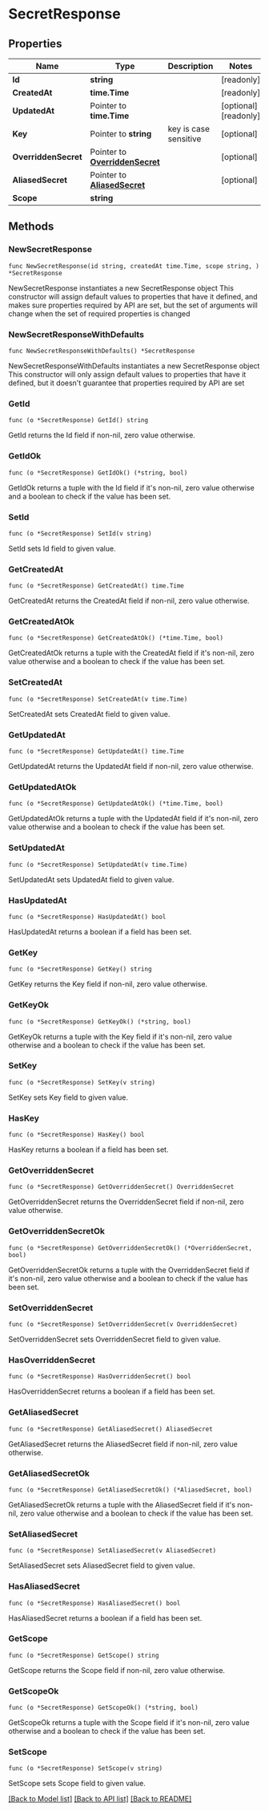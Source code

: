 # SecretResponse

## Properties

Name | Type | Description | Notes
------------ | ------------- | ------------- | -------------
**Id** | **string** |  | [readonly] 
**CreatedAt** | **time.Time** |  | [readonly] 
**UpdatedAt** | Pointer to **time.Time** |  | [optional] [readonly] 
**Key** | Pointer to **string** | key is case sensitive | [optional] 
**OverriddenSecret** | Pointer to [**OverriddenSecret**](OverriddenSecret.md) |  | [optional] 
**AliasedSecret** | Pointer to [**AliasedSecret**](AliasedSecret.md) |  | [optional] 
**Scope** | **string** |  | 

## Methods

### NewSecretResponse

`func NewSecretResponse(id string, createdAt time.Time, scope string, ) *SecretResponse`

NewSecretResponse instantiates a new SecretResponse object
This constructor will assign default values to properties that have it defined,
and makes sure properties required by API are set, but the set of arguments
will change when the set of required properties is changed

### NewSecretResponseWithDefaults

`func NewSecretResponseWithDefaults() *SecretResponse`

NewSecretResponseWithDefaults instantiates a new SecretResponse object
This constructor will only assign default values to properties that have it defined,
but it doesn't guarantee that properties required by API are set

### GetId

`func (o *SecretResponse) GetId() string`

GetId returns the Id field if non-nil, zero value otherwise.

### GetIdOk

`func (o *SecretResponse) GetIdOk() (*string, bool)`

GetIdOk returns a tuple with the Id field if it's non-nil, zero value otherwise
and a boolean to check if the value has been set.

### SetId

`func (o *SecretResponse) SetId(v string)`

SetId sets Id field to given value.


### GetCreatedAt

`func (o *SecretResponse) GetCreatedAt() time.Time`

GetCreatedAt returns the CreatedAt field if non-nil, zero value otherwise.

### GetCreatedAtOk

`func (o *SecretResponse) GetCreatedAtOk() (*time.Time, bool)`

GetCreatedAtOk returns a tuple with the CreatedAt field if it's non-nil, zero value otherwise
and a boolean to check if the value has been set.

### SetCreatedAt

`func (o *SecretResponse) SetCreatedAt(v time.Time)`

SetCreatedAt sets CreatedAt field to given value.


### GetUpdatedAt

`func (o *SecretResponse) GetUpdatedAt() time.Time`

GetUpdatedAt returns the UpdatedAt field if non-nil, zero value otherwise.

### GetUpdatedAtOk

`func (o *SecretResponse) GetUpdatedAtOk() (*time.Time, bool)`

GetUpdatedAtOk returns a tuple with the UpdatedAt field if it's non-nil, zero value otherwise
and a boolean to check if the value has been set.

### SetUpdatedAt

`func (o *SecretResponse) SetUpdatedAt(v time.Time)`

SetUpdatedAt sets UpdatedAt field to given value.

### HasUpdatedAt

`func (o *SecretResponse) HasUpdatedAt() bool`

HasUpdatedAt returns a boolean if a field has been set.

### GetKey

`func (o *SecretResponse) GetKey() string`

GetKey returns the Key field if non-nil, zero value otherwise.

### GetKeyOk

`func (o *SecretResponse) GetKeyOk() (*string, bool)`

GetKeyOk returns a tuple with the Key field if it's non-nil, zero value otherwise
and a boolean to check if the value has been set.

### SetKey

`func (o *SecretResponse) SetKey(v string)`

SetKey sets Key field to given value.

### HasKey

`func (o *SecretResponse) HasKey() bool`

HasKey returns a boolean if a field has been set.

### GetOverriddenSecret

`func (o *SecretResponse) GetOverriddenSecret() OverriddenSecret`

GetOverriddenSecret returns the OverriddenSecret field if non-nil, zero value otherwise.

### GetOverriddenSecretOk

`func (o *SecretResponse) GetOverriddenSecretOk() (*OverriddenSecret, bool)`

GetOverriddenSecretOk returns a tuple with the OverriddenSecret field if it's non-nil, zero value otherwise
and a boolean to check if the value has been set.

### SetOverriddenSecret

`func (o *SecretResponse) SetOverriddenSecret(v OverriddenSecret)`

SetOverriddenSecret sets OverriddenSecret field to given value.

### HasOverriddenSecret

`func (o *SecretResponse) HasOverriddenSecret() bool`

HasOverriddenSecret returns a boolean if a field has been set.

### GetAliasedSecret

`func (o *SecretResponse) GetAliasedSecret() AliasedSecret`

GetAliasedSecret returns the AliasedSecret field if non-nil, zero value otherwise.

### GetAliasedSecretOk

`func (o *SecretResponse) GetAliasedSecretOk() (*AliasedSecret, bool)`

GetAliasedSecretOk returns a tuple with the AliasedSecret field if it's non-nil, zero value otherwise
and a boolean to check if the value has been set.

### SetAliasedSecret

`func (o *SecretResponse) SetAliasedSecret(v AliasedSecret)`

SetAliasedSecret sets AliasedSecret field to given value.

### HasAliasedSecret

`func (o *SecretResponse) HasAliasedSecret() bool`

HasAliasedSecret returns a boolean if a field has been set.

### GetScope

`func (o *SecretResponse) GetScope() string`

GetScope returns the Scope field if non-nil, zero value otherwise.

### GetScopeOk

`func (o *SecretResponse) GetScopeOk() (*string, bool)`

GetScopeOk returns a tuple with the Scope field if it's non-nil, zero value otherwise
and a boolean to check if the value has been set.

### SetScope

`func (o *SecretResponse) SetScope(v string)`

SetScope sets Scope field to given value.



[[Back to Model list]](../README.md#documentation-for-models) [[Back to API list]](../README.md#documentation-for-api-endpoints) [[Back to README]](../README.md)


